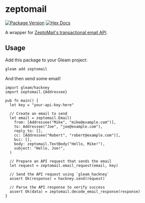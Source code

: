 # zeptomail

[![Package Version](https://img.shields.io/hexpm/v/zeptomail)](https://hex.pm/packages/zeptomail)
[![Hex Docs](https://img.shields.io/badge/hex-docs-ffaff3)](https://hexdocs.pm/zeptomail/)

A wrapper for [ZeptoMail's transactional email API](https://www.zoho.com/zeptomail/).


## Usage

Add this package to your Gleam project:

```sh
gleam add zeptomail
```

And then send some email!

```gleam
import gleam/hackney
import zeptomail.{Addressee}

pub fn main() {
  let key = "your-api-key-here"

  // Create an email to send
  let email = zeptomail.Email(
    from: [Addressee("Mike", "mike@example.com")],
    to: Addressee("Joe", "joe@example.com"),
    reply_to: [],
    cc: [Addressee("Robert", "robert@example.com")],
    bcc: [],
    body: zeptomail.TextBody("Hello, Mike!"),
    subject: "Hello, Joe!",
  )

  // Prepare an API request that sends the email
  let request = zeptomail.email_request(email, key)

  // Send the API request using `gleam_hackney`
  assert Ok(response) = hackney.send(request)

  // Parse the API response to verify success
  assert Ok(data) = zeptomail.decode_email_response(response)
}
```
